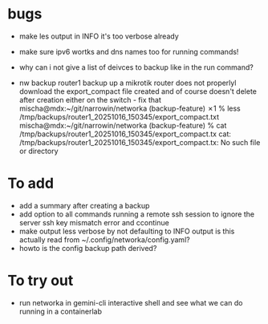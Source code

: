 # bugs

- make les output in INFO it's too verbose already

- make sure ipv6 wortks and dns names too for running commands!

- why can i not give a list of deivces to backup like in the run command?

- nw backup router1
  backup up a mikrotik router does not properlyl download the export_compact file created and of course doesn't delete after creation either on the switch - fix that
  mischa@mdx:~/git/narrowin/networka (backup-feature) ✗1 % less /tmp/backups/router1_20251016_150345/export_compact.txt
  mischa@mdx:~/git/narrowin/networka (backup-feature) % cat /tmp/backups/router1_20251016_150345/export_compact.tx
  cat: /tmp/backups/router1_20251016_150345/export_compact.tx: No such file or directory

# To add

- add a summary after creating a backup
- add option to all commands running a remote ssh session to ignore the server ssh key mismatch error and ccontinue
- make output less verbose by not defaulting to INFO output
  is this actually read from ~/.config/networka/config.yaml?
- howto is the config backup path derived?

# To try out

- run networka in gemini-cli interactive shell and see what we can do running in a containerlab
